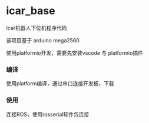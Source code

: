 # icar_base
Icar机器人下位机程序代码

该项目基于 arduino mega2560

使用platformio开发，需要先安装vscode 与 platformio插件

### 编译

使用platform编译，通过串口连接开发板，下载

### 使用

连接ROS，使用rosserial软件包连接

